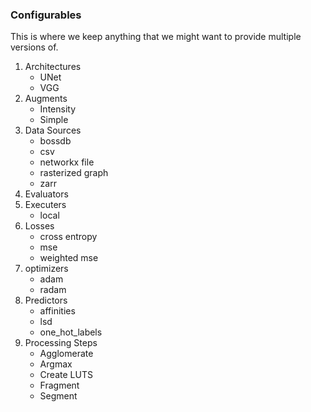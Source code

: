 ### Configurables
This is where we keep anything that we might want to provide multiple versions of.
1) Architectures
    - UNet
    - VGG
2) Augments
    - Intensity
    - Simple
3) Data Sources
    - bossdb
    - csv
    - networkx file
    - rasterized graph
    - zarr
4) Evaluators
5) Executers
    - local
6) Losses
    - cross entropy
    - mse
    - weighted mse
7) optimizers
    - adam
    - radam
8) Predictors
    - affinities
    - lsd
    - one_hot_labels
9) Processing Steps
    - Agglomerate
    - Argmax
    - Create LUTS
    - Fragment
    - Segment